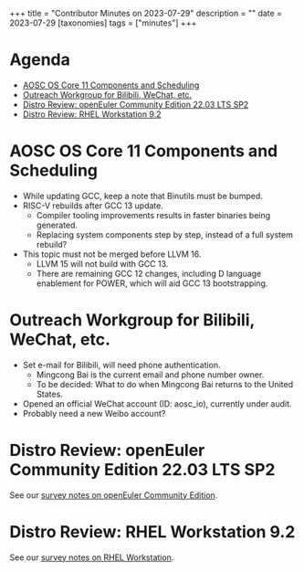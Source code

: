 +++
title = "Contributor Minutes on 2023-07-29"
description = ""
date = 2023-07-29
[taxonomies]
tags = ["minutes"]
+++

Agenda
======

- [AOSC OS Core 11 Components and Scheduling](#aosc-os-core-11-components-and-scheduling)
- [Outreach Workgroup for Bilibili, WeChat, etc.](#outreach-workgroup-for-bilibili-wechat-etc)
- [Distro Review: openEuler Community Edition 22.03 LTS SP2](#distro-review-openeuler-community-edition-22.03-lts-sp2)
- [Distro Review: RHEL Workstation 9.2](#distro-review-rhel-workstation-9.2)

AOSC OS Core 11 Components and Scheduling
=========================================

- While updating GCC, keep a note that Binutils must be bumped.
- RISC-V rebuilds after GCC 13 update.
    - Compiler tooling improvements results in faster binaries being generated.
    - Replacing system components step by step, instead of a full system rebuild?
- This topic must not be merged before LLVM 16.
    - LLVM 15 will not build with GCC 13.
    - There are remaining GCC 12 changes, including D language enablement for POWER, which will aid GCC 13 bootstrapping.

Outreach Workgroup for Bilibili, WeChat, etc.
=============================================

- Set e-mail for Bilibili, will need phone authentication.
    - Mingcong Bai is the current email and phone number owner.
    - To be decided: What to do when Mingcong Bai returns to the United States.
- Opened an official WeChat account (ID: aosc_io), currently under audit.
- Probably need a new Weibo account?

Distro Review: openEuler Community Edition 22.03 LTS SP2
========================================================

See our [survey notes on openEuler Community Edition](/developer/notes/distro-survey-2023#openeuler-community-edition).

Distro Review: RHEL Workstation 9.2
===================================

See our [survey notes on RHEL Workstation](/developer/notes/distro-survey-2023#rhel-workstation).
